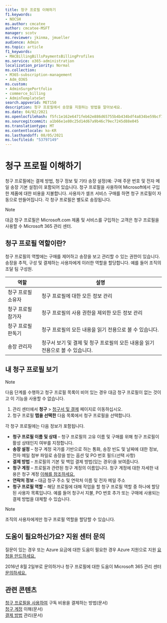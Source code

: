 ```yaml
---
title: 청구 프로필 이해하기
f1.keywords:
- NOCSH
ms.author: cmcatee
author: cmcatee-MSFT
manager: scotv
ms.reviewer: jkinma, jmueller
audience: Admin
ms.topic: article
f1_keywords:
- MACBillingBillsPaymentsBillingProfiles
ms.service: o365-administration
localization_priority: Normal
ms.collection:
- M365-subscription-management
- Adm_O365
ms.custom:
- AdminSurgePortfolio
- commerce_billing
- AdminTemplateSet
search.appverid: MET150
description: 청구 프로필에서 송장을 지원하는 방법을 알아보세요.
ms.date: 04/02/2021
ms.openlocfilehash: f5fc1e162e6471feb62e886d65755b4b434bdf4a834be59bcf7b37f76f23f129
ms.sourcegitcommit: a1b66e1e80c25d14d67a9b46c79ec7245d88e045
ms.translationtype: MT
ms.contentlocale: ko-KR
ms.lasthandoff: 08/05/2021
ms.locfileid: "53797149"
---
```

# <a name="understand-billing-profiles"></a>청구 프로필 이해하기

청구 프로필에는 결제 방법, 청구 정보 및 기타 송장 설정(예: 구매 주문 번호 및 전자 메일 송장 기본 설정)이 포함되어 있습니다. 청구 프로필을 사용하여 Microsoft에서 구입한 제품에 대한 비용을 지불합니다. 사용자가 셀프 서비스 구매를 하면 청구 프로필이 자동으로 만들어집니다. 각 청구 프로필은 별도로 송장됩니다.

> [!NOTE]
>
> 대금 청구 프로필은 Microsoft.com 제품 및 서비스를 구입하는 고객은 청구  프로필을 사용할 수 Microsoft 365 관리 센터.

## <a name="what-are-billing-profile-roles"></a>청구 프로필 역할이란?

청구 프로필의 역할에는 구매를 제어하고 송장을 보고 관리할 수 있는 권한이 있습니다. 송장을 추적, 구성 및 결제하는 사용자에게 이러한 역할을 할당합니다. 예를 들어 조직의 조달 팀 구성원.

| 역할                         | 설명                                                                      |
|----------------------------- |--------------------------------------------------------------------------------- |
| 청구 프로필 소유자        | 청구 프로필에 대한 모든 정보 관리                                          |
| 청구 프로필 참가자  | 청구 프로필의 사용 권한을 제외한 모든 정보 관리                        |
| 청구 프로필 판독기       | 청구 프로필의 모든 내용을 읽기 전용으로 볼 수 있습니다.                                |
| 송장 관리자              | 청구서 보기 및 결제 및 청구 프로필의 모든 내용을 읽기 전용으로 볼 수 있습니다.  |

## <a name="view-my-billing-profiles"></a>내 청구 프로필 보기

> [!NOTE]
>
> 다음 단계를 수행하고 청구 프로필 목록이 비어 있는 경우 대금 청구 프로필이 없는 것이고 이 기능을 사용할 수 없습니다.

1. 관리 센터에서 **청구** \> <a href="https://go.microsoft.com/fwlink/p/?linkid=2102895" target="_blank">청구서 및 결제</a> 페이지로 이동하십시오.
2. 청구 프로필 **탭을 선택한** 다음 목록에서 청구 프로필을 선택합니다.

각 청구 프로필에는 다음 정보가 포함됩니다.

- **청구 프로필 이름 및 상태** &ndash; 청구 프로필의 고유 이름 및 구매를 위해 청구 프로필이 활성 상태인지 여부를 지정합니다.
- **송장 설정** &ndash; 청구 계정 국가를 기반으로 하는 통화, 송장 빈도 및 날짜에 대한 정보, 전자 메일 첨부 파일로 송장을 받는 옵션 및 PO 번호 필드(선택 사항)
- **결제 방법** &ndash; 프로필의 기본 및 백업 결제 방법(있는 경우)을 보여줍니다.
- **청구 계정** &ndash; 프로필과 관련된 청구 계정의 이름입니다. 청구 계정에 대한 자세한 내용은 청구 계정 [이해를 참조하세요.](../manage-billing-accounts.md)
- **연락처 정보** &ndash; 대금 청구 주소 및 연락처 이름 및 전자 메일 주소
- **청구 프로필 역할** &ndash; 해당 프로필에 대해 작업을 할 청구 프로필 역할 중 하나에 할당된 사용자 목록입니다. 예를 들어 청구서 지불, PO 번호 추가 또는 구매에 사용되는 결제 방법을 대체할 수 있습니다.

> [!NOTE]
>
> 조직의 사용자에게만 청구 프로필 역할을 할당할 수 있습니다.

## <a name="need-help-contact-support"></a>도움이 필요하신가요? 지원 센터 문의

질문이 있는 경우 또는 Azure 요금에 대한 도움이 필요한 경우 Azure 지원으로 지원 <a href="https://portal.azure.com/#blade/Microsoft_Azure_Support/HelpAndSupportBlade/newsupportrequest" target="_blank">요청을 만드하세요.</a>

2016년 8월 2일부로 문의하거나 청구 프로필에 대한 도움이 Microsoft 365 관리 센터 [문의하세요.](../../business-video/get-help-support.md)

## <a name="related-content"></a>관련 콘텐츠

[청구 프로필을 사용하여](pay-for-subscription-billing-profile.md) 구독 비용을 결제하는 방법(문서)\
[청구 계정](../manage-billing-accounts.md) 이해(문서)\
[결제 방법](manage-payment-methods.md) 관리(문서)
